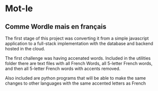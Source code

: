 # Mot-le
## Comme Wordle mais en français

The first stage of this project was converting it from a simple javascript application to a full-stack implementation with the database and backend hosted in the cloud.

The first challenge was having accenated words. Included in the utilities folder there are text files with all French Words, all 5-letter French words, and then all 5-letter French words with accents removed. 

Also included are python programs that will be able to make the same changes to other languages with the same accented letters as French

